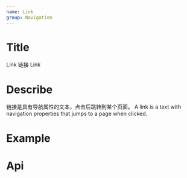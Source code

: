 ```yaml
---
name: Link
group: Navigation
---
```


# Title

Link 链接
Link

# Describe

链接是具有导航属性的文本，点击后跳转到某个页面。
A link is a text with navigation properties that jumps to a page when clicked.


# Example

# Api

